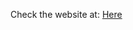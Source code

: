 Check the website at: <a href="https://arjibhandhavi.github.io/Calculator-WebSite/" target="_blank">Here</a>
